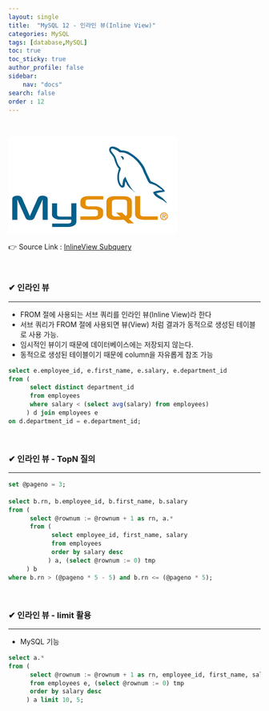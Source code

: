 ```yaml
---
layout: single
title:  "MySQL 12 - 인라인 뷰(Inline View)"
categories: MySQL
tags: [database,MySQL]
toc: true
toc_sticky: true
author_profile: false
sidebar:
    nav: "docs"
search: false
order : 12
---
```


<br>

![image-20220322031630012](../../../images/db/image-20220322031630012.png)

👉 Source Link : [InlineView Subquery](https://github.com/Jaehwany/Database/blob/036dc94a641e1156a4abbb18f3fbbba3a5cc7168/3.%20Subquery/2.%20Subquery_InlineView(from)/Inlineview_Subquery.sql)

<br>

### ✔ 인라인 뷰

------------------------------------------------------------------

- FROM 절에 사용되는 서브 쿼리를 인라인 뷰(Inline View)라 한다
- 서브 쿼리가 FROM 절에 사용되면 뷰(View) 처럼 결과가 동적으로 생성된 테이블로 사용 가능.
- 임시적인 뷰이기 때문에 데이터베이스에는 저장되지 않는다.
- 동적으로 생성된 테이블이기 때문에 column을 자유롭게 참조 가능

``` sql
select e.employee_id, e.first_name, e.salary, e.department_id
from (
	  select distinct department_id
	  from employees
	  where salary < (select avg(salary) from employees)
	 ) d join employees e
on d.department_id = e.department_id;
```

<br>

### ✔ 인라인 뷰 - TopN 질의

-----------------------------------------------

```sql
set @pageno = 3;

select b.rn, b.employee_id, b.first_name, b.salary
from (
	  select @rownum := @rownum + 1 as rn, a.*
	  from (
		    select employee_id, first_name, salary
		    from employees
		    order by salary desc
		   ) a, (select @rownum := 0) tmp
	 ) b
where b.rn > (@pageno * 5 - 5) and b.rn <= (@pageno * 5);
```

<br>

### ✔ 인라인 뷰 - limit 활용 

------------------------------------------------------------------

- MySQL 기능

``` sql
select a.*
from (
	  select @rownum := @rownum + 1 as rn, employee_id, first_name, salary
	  from employees e, (select @rownum := 0) tmp
	  order by salary desc 
	 ) a limit 10, 5;
```

<br>

